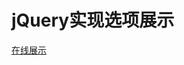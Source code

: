# jQuery实现选项展示

[在线展示](https://zaishuiyixia.github.io/JavaScript/jQuery/jQuery%E9%80%89%E9%A1%B9%E5%B1%95%E7%A4%BA/index.html)
